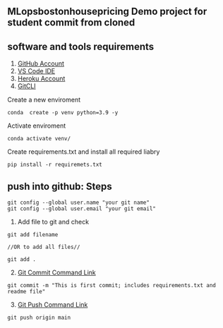 ## MLopsbostonhousepricing Demo project for student commit from cloned

## software and tools requirements 

1. [GitHub Account](https://github.com) 
2. [VS Code IDE](https://code.visualstudio.com/)
3. [Heroku Account](https://heroku.com)
4. [GitCLI](https://git-scm.com/downloads)

Create a new enviroment
`````````
conda  create -p venv python=3.9 -y
`````````

Activate enviroment
``````
conda activate venv/
````````````

Create requirements.txt and install all required liabry
``````
pip install -r requiremets.txt
```````

## push into github: Steps
``````
git config --global user.name "your git name"
git config --global user.email "your git email"
``````
1. Add file to git and check
``````
git add filename 

//OR to add all files//

git add .
``````
2. [Git Commit Command Link](https://www.atlassian.com/git/tutorials/saving-changes/git-commit)
`````
git commit -m "This is first commit; includes requirements.txt and readme file"
```````
3. [Git Push Command Link](https://www.atlassian.com/git/tutorials/syncing/git-push#:~:text=The%20git%20push%20command%20is,exports%20commits%20to%20remote%20branches.)

`````````
git push origin main 
`````````